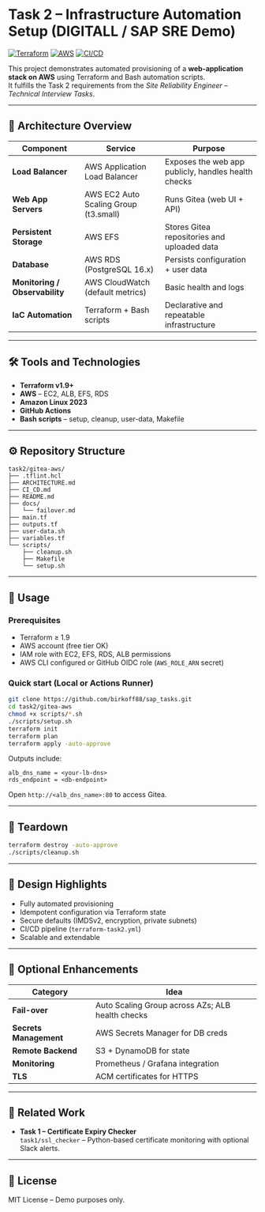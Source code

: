 # Task 2 – Infrastructure Automation Setup (DIGITALL / SAP SRE Demo)

[![Terraform](https://img.shields.io/badge/Terraform-v1.9+-blue)]()
[![AWS](https://img.shields.io/badge/Cloud-AWS-orange)]()
[![CI/CD](https://img.shields.io/github/actions/workflow/status/birkoff88/sap_tasks/terraform-task2.yml?label=CI%2FCD)]()

This project demonstrates automated provisioning of a **web-application stack on AWS** using Terraform and Bash automation scripts.  
It fulfills the Task 2 requirements from the *Site Reliability Engineer – Technical Interview Tasks*.

---

## 🧩 Architecture Overview
| Component | Service | Purpose |
|------------|----------|----------|
| **Load Balancer** | AWS Application Load Balancer | Exposes the web app publicly, handles health checks |
| **Web App Servers** | AWS EC2 Auto Scaling Group (t3.small) | Runs Gitea (web UI + API) |
| **Persistent Storage** | AWS EFS | Stores Gitea repositories and uploaded data |
| **Database** | AWS RDS (PostgreSQL 16.x) | Persists configuration + user data |
| **Monitoring / Observability** | AWS CloudWatch (default metrics) | Basic health and logs |
| **IaC Automation** | Terraform + Bash scripts | Declarative and repeatable infrastructure |

---

## 🛠️ Tools and Technologies
- **Terraform v1.9+**
- **AWS** – EC2, ALB, EFS, RDS
- **Amazon Linux 2023**
- **GitHub Actions**
- **Bash scripts** – setup, cleanup, user-data, Makefile

---

## ⚙️ Repository Structure
```
task2/gitea-aws/
├── .tflint.hcl
├── ARCHITECTURE.md
├── CI_CD.md
├── README.md
├── docs/
│   └── failover.md
├── main.tf
├── outputs.tf
├── user-data.sh
├── variables.tf
└── scripts/
    ├── cleanup.sh
    ├── Makefile
    └── setup.sh
```

---

## 🚀 Usage

### Prerequisites
- Terraform ≥ 1.9  
- AWS account (free tier OK)  
- IAM role with EC2, EFS, RDS, ALB permissions  
- AWS CLI configured or GitHub OIDC role (`AWS_ROLE_ARN` secret)

### Quick start (Local or Actions Runner)
```bash
git clone https://github.com/birkoff88/sap_tasks.git
cd task2/gitea-aws
chmod +x scripts/*.sh
./scripts/setup.sh
terraform init
terraform plan
terraform apply -auto-approve
```

Outputs include:
```
alb_dns_name = <your-lb-dns>
rds_endpoint = <db-endpoint>
```
Open `http://<alb_dns_name>:80` to access Gitea.

---

## 🧹 Teardown
```bash
terraform destroy -auto-approve
./scripts/cleanup.sh
```

---

## 🧠 Design Highlights
- Fully automated provisioning
- Idempotent configuration via Terraform state
- Secure defaults (IMDSv2, encryption, private subnets)
- CI/CD pipeline (`terraform-task2.yml`)
- Scalable and extendable

---

## 🧾 Optional Enhancements
| Category | Idea |
|-----------|------|
| **Fail-over** | Auto Scaling Group across AZs; ALB health checks |
| **Secrets Management** | AWS Secrets Manager for DB creds |
| **Remote Backend** | S3 + DynamoDB for state |
| **Monitoring** | Prometheus / Grafana integration |
| **TLS** | ACM certificates for HTTPS |

---

## 🧩 Related Work
- **Task 1 – Certificate Expiry Checker**  
  `task1/ssl_checker` – Python-based certificate monitoring with optional Slack alerts.

---

## 📄 License
MIT License – Demo purposes only.
